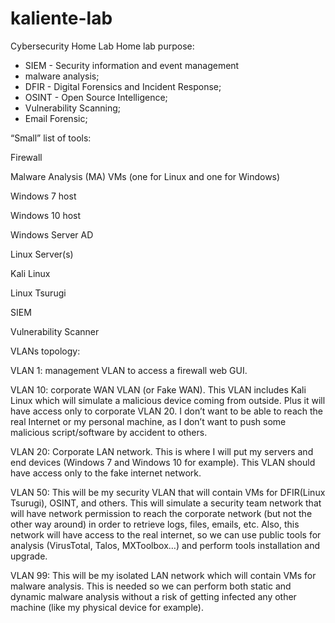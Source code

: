 # kaliente-lab
Cybersecurity Home Lab
Home lab purpose: 
- SIEM -  Security information and event management
- malware analysis;
- DFIR - Digital Forensics and Incident Response;
- OSINT - Open Source Intelligence;
- Vulnerability Scanning;
- Email Forensic;

“Small” list of tools:

Firewall

Malware Analysis (MA) VMs (one for Linux and one for Windows)

Windows 7 host

Windows 10 host

Windows Server AD

Linux Server(s)

Kali Linux

Linux Tsurugi

SIEM

Vulnerability Scanner


VLANs topology:

VLAN 1: management VLAN to access a firewall web GUI.

VLAN 10: corporate WAN VLAN (or Fake WAN). This VLAN includes Kali Linux which will simulate a malicious device coming from outside. Plus it will have access only to corporate VLAN 20. I don’t want to be able to reach the real Internet or my personal machine, as I don’t want to push some malicious script/software by accident to others.

VLAN 20: Corporate LAN network. This is where I will put my servers and end devices (Windows 7 and Windows 10 for example). This VLAN should have access only to the fake internet network.

VLAN 50: This will be my security VLAN that will contain VMs for DFIR(Linux Tsurugi), OSINT, and others. This will simulate a security team network that will have network permission to reach the corporate network (but not the other way around) in order to retrieve logs, files, emails, etc. Also, this network will have access to the real internet, so we can use public tools for analysis (VirusTotal, Talos, MXToolbox…) and perform tools installation and upgrade.

VLAN 99: This will be my isolated LAN network which will contain VMs for malware analysis. This is needed so we can perform both static and dynamic malware analysis without a risk of getting infected any other machine (like my physical device for example).
